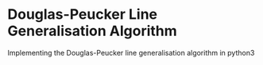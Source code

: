 # Douglas-Peucker Line Generalisation Algorithm
Implementing the Douglas-Peucker line generalisation algorithm in python3

